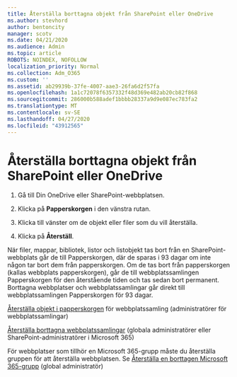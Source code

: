 ```yaml
---
title: Återställa borttagna objekt från SharePoint eller OneDrive
ms.author: stevhord
author: bentoncity
manager: scotv
ms.date: 04/21/2020
ms.audience: Admin
ms.topic: article
ROBOTS: NOINDEX, NOFOLLOW
localization_priority: Normal
ms.collection: Adm_O365
ms.custom: ''
ms.assetid: ab29939b-37fe-4007-aae3-26fa6d2f57fa
ms.openlocfilehash: 1a1c72078f6357332f48d369e482ab20cb82f868
ms.sourcegitcommit: 286000b588adef1bbbb28337a9d9e087ec783fa2
ms.translationtype: MT
ms.contentlocale: sv-SE
ms.lasthandoff: 04/27/2020
ms.locfileid: "43912565"
---
```

# <a name="restore-deleted-items-from-sharepoint-or-onedrive"></a>Återställa borttagna objekt från SharePoint eller OneDrive

1. Gå till Din OneDrive eller SharePoint-webbplatsen.
    
2. Klicka på **Papperskorgen** i den vänstra rutan. 
    
3. Klicka till vänster om de objekt eller filer som du vill återställa.
    
4. Klicka på **Återställ**. 
    
När filer, mappar, bibliotek, listor och listobjekt tas bort från en SharePoint-webbplats går de till Papperskorgen, där de sparas i 93 dagar om inte någon tar bort dem från papperskorgen. Om de tas bort från papperskorgen (kallas webbplats papperskorgen), går de till webbplatssamlingen Papperskorgen för den återstående tiden och tas sedan bort permanent. Borttagna webbplatser och webbplatssamlingar går direkt till webbplatssamlingen Papperskorgen för 93 dagar.
  
[Återställa objekt i papperskorgen](https://go.microsoft.com/fwlink/?linkid=867800) för webbplatssamling (administratörer för webbplatssamlingar) 
  
[Återställa borttagna webbplatssamlingar](https://go.microsoft.com/fwlink/?linkid=867660) (globala administratörer eller SharePoint-administratörer i Microsoft 365) 
  
För webbplatser som tillhör en Microsoft 365-grupp måste du återställa gruppen för att återställa webbplatsen. Se [Återställa en borttagen Microsoft 365-grupp](https://go.microsoft.com/fwlink/?linkid=867802) (global administratör) 
  

